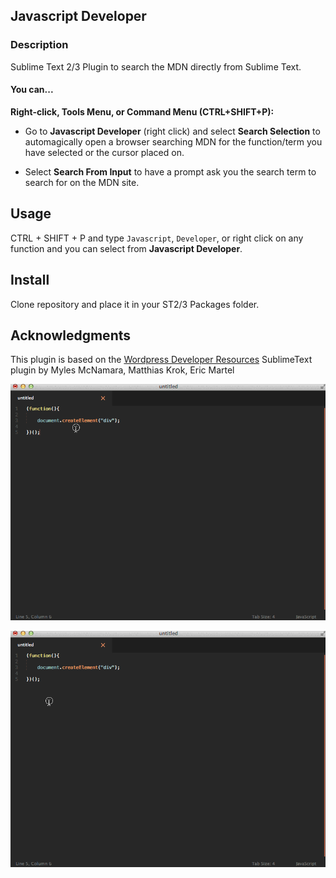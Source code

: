 ## Javascript Developer

### Description
Sublime Text 2/3 Plugin to search the MDN directly from Sublime Text.

#### You can...

**Right-click, Tools Menu, or Command Menu (CTRL+SHIFT+P):**

+ Go to **Javascript Developer** (right click) and select **Search Selection** to automagically open a browser searching MDN for the function/term you have selected or the cursor placed on.

+ Select **Search From Input** to have a prompt ask you the search term to search for on the MDN site.

## Usage
CTRL + SHIFT + P and type `Javascript`, `Developer`, or right click on any function and you can select from **Javascript Developer**.

## Install

Clone repository and place it in your ST2/3 Packages folder.

## Acknowledgments

This plugin is based on the [Wordpress Developer Resources](https://github.com/tripflex/sublime-wp-developer-resources) SublimeText plugin by Myles McNamara, Matthias Krok, Eric Martel

![Alt text](searchFromSelection.gif "Search from Selection")

![Alt text](searchFromInput.gif "Search from Input")
